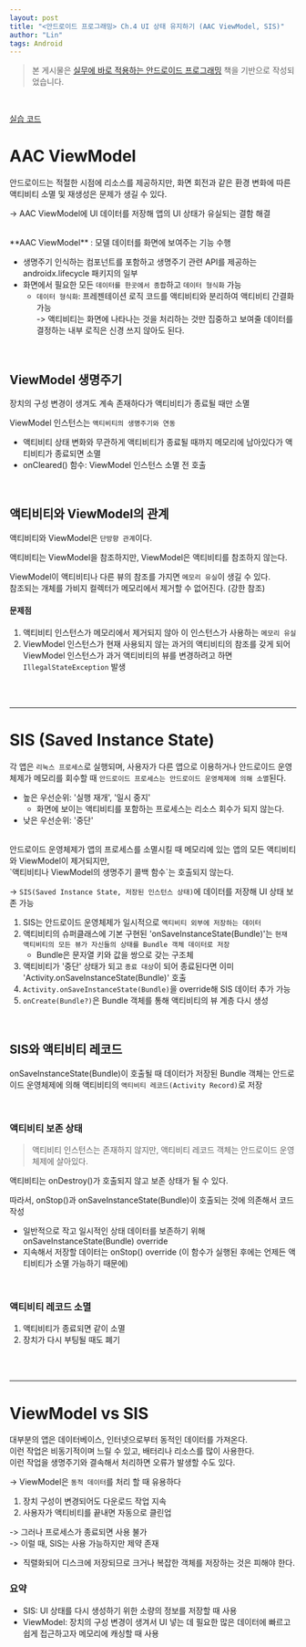 ```yaml
---
layout: post
title: "<안드로이드 프로그래밍> Ch.4 UI 상태 유지하기 (AAC ViewModel, SIS)"
author: "Lin"
tags: Android
---
```


> 본 게시물은 [실무에 바로 적용하는 안드로이드 프로그래밍](https://book.naver.com/bookdb/book_detail.nhn?bid=18123166) 책을 기반으로 작성되었습니다.

<br>

[실습 코드](https://github.com/lin9703/android-practice-code/tree/main/GeoQuiz)

# AAC ViewModel
안드로이드는 적절한 시점에 리소스를 제공하지만, 화면 회전과 같은 환경 변화에 따른 액티비티 소멸 및 재생성은 문제가 생길 수 있다.

-> AAC ViewModel에 UI 데이터를 저장해 앱의 UI 상태가 유실되는 결함 해결 

<br>
**AAC ViewModel** : 모델 데이터를 화면에 보여주는 기능 수행 

- 생명주기 인식하는 컴포넌트를 포함하고 생명주기 관련 API를 제공하는 androidx.lifecycle 패키지의 일부 
- 화면에서 필요한 모든 `데이터를 한곳에서 종합`하고 `데이터 형식화` 가능 
    - `데이터 형식화`: 프레젠테이션 로직 코드를 액티비티와 분리하여 액티비티 간결화 가능 <br>
        -> 액티비티는 화면에 나타나는 것을 처리하는 것만 집중하고 보여줄 데이터를 결정하는 내부 로직은 신경 쓰지 않아도 된다.

<br>

## ViewModel 생명주기 
장치의 구성 변경이 생겨도 계속 존재하다가 액티비티가 종료될 때만 소멸

ViewModel 인스턴스는 `액티비티의 생명주기와 연동`
- 액티비티 상태 변화와 무관하게 액티비티가 종료될 때까지 메모리에 남아있다가 액티비티가 종료되면 소멸 
- onCleared() 함수: ViewModel 인스턴스 소멸 전 호출 

<br>

## 액티비티와 ViewModel의 관계 

액티비티와 ViewModel은 `단방향 관계`이다.

액티비티는 ViewModel을 참조하지만, ViewModel은 액티비티를 참조하지 않는다.

ViewModel이 액티비티나 다른 뷰의 참조를 가지면 `메모리 유실`이 생길 수 있다. <br>
참조되는 개체를 가비지 컬렉터가 메모리에서 제거할 수 없어진다. (강한 참조) <br>
#### 문제점 
1. 액티비티 인스턴스가 메모리에서 제거되지 않아 이 인스턴스가 사용하는 `메모리 유실`
2. ViewModel 인스턴스가 현재 사용되지 않는 과거의 액티비티의 참조를 갖게 되어 ViewModel 인스턴스가 과거 액티비티의 뷰를 변경하려고 하면 `IllegalStateException` 발생 

<br>
<br>
<hr>

# SIS (Saved Instance State)
각 앱은 `리눅스 프로세스`로 실행되며, 사용자가 다른 앱으로 이용하거나 안드로이드 운영체제가 메모리를 회수할 때 `안드로이드 프로세스는 안드로이드 운영체제에 의해 소멸`된다.
- 높은 우선순위: '실행 재개', '일시 중지'
    - 화면에 보이는 액티비티를 포함하는 프로세스는 리소스 회수가 되지 않는다.
- 낮은 우선순위: '중단'

<br>
안드로이드 운영체제가 앱의 프로세스를 소멸시킬 때 메모리에 있는 앱의 모든 액티비티와 ViewModel이 제거되지만, <br>
`액티비티나 ViewModel의 생명주기 콜백 함수`는 호출되지 않는다.

-> `SIS(Saved Instance State, 저장된 인스턴스 상태)`에 데이터를 저장해 UI 상태 보존 가능

1. SIS는 안드로이드 운영체제가 일시적으로 `액티비티 외부에 저장하는 데이터`
2. 액티비티의 슈퍼클래스에 기본 구현된 'onSaveInstanceState(Bundle)'는 `현재 액티비티의 모든 뷰가 자신들의 상태를 Bundle 객체 데이터로 저장` 
    - Bundle은 문자열 키와 값을 쌍으로 갖는 구조체 
3. 액티비티가 '중단' 상태가 되고 `종료 대상`이 되어 종료된다면 이미 'Activity.onSaveInstanceState(Bundle)' 호출
4. `Activity.onSaveInstanceState(Bundle)`을 override해 SIS 데이터 추가 가능
5. `onCreate(Bundle?)`은 Bundle 객체를 통해 액티비티의 뷰 계층 다시 생성

<br>

## SIS와 액티비티 레코드
onSaveInstanceState(Bundle)이 호출될 때 데이터가 저장된 Bundle 객체는 안드로이드 운영체제에 의해
액티비티의 `액티비티 레코드(Activity Record)`로 저장 

<br>

### 액티비티 보존 상태
> 액티비티 인스턴스는 존재하지 않지만, 액티비티 레코드 객체는 안드로이드 운영체제에 살아있다. 

액티비티는 onDestroy()가 호출되지 않고 보존 상태가 될 수 있다.

따라서, onStop()과 onSaveInstanceState(Bundle)이 호출되는 것에 의존해서 코드 작성 
- 일반적으로 작고 일시적인 상태 데이터를 보존하기 위해 onSaveInstanceState(Bundle) override
- 지속해서 저장할 데이터는 onStop() override (이 함수가 실행된 후에는 언제든 액티비티가 소멸 가능하기 때문에)

<br>

### 액티비티 레코드 소멸
1. 액티비티가 종료되면 같이 소멸 
2. 장치가 다시 부팅될 때도 폐기 

<br>
<br>
<hr>

# ViewModel vs SIS

대부분의 앱은 데이터베이스, 인터넷으로부터 동적인 데이터를 가져온다. <br>
이런 작업은 비동기적이며 느릴 수 있고, 배터리나 리소스를 많이 사용한다. <br>
이런 작업을 생명주기와 결속해서 처리하면 오류가 발생할 수도 있다. 

-> ViewModel은 `동적 데이터`를 처리 할 때 유용하다
1. 장치 구성이 변경되어도 다운로드 작업 지속
2. 사용자가 액티비티를 끝내면 자동으로 클린업 

-> 그러나 프로세스가 종료되면 사용 불가 <br>
-> 이럴 때, SIS는 사용 가능하지만 제약 존재
- 직렬화되어 디스크에 저장되므로 크거나 복잡한 객체를 저장하는 것은 피해야 한다.


### 요약 
- SIS: UI 상태를 다시 생성하기 위한 소량의 정보를 저장할 때 사용
- ViewModel: 장치의 구성 변경이 생겨서 UI 넣는 데 필요한 많은 데이터에 빠르고 쉽게 접근하고자 메모리에 캐싱할 때 사용 


